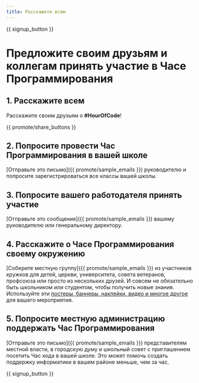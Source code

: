 ```yaml
---
title: Расскажите всем
---
```


{{ signup_button }}

# Предложите своим друзьям и коллегам принять участие в Часе Программирования

## 1. Расскажите всем

Расскажите своим друзьям о **#HourOfCode**!

{{ promote/share_buttons }}

## 2. Попросите провести Час Программирования в вашей школе

[Отправьте это письмо]({{ promote/sample_emails }}) руководителю и попросите зарегистрироваться все классы вашей школы.

## 3. Попросите вашего работодателя принять участие

[Отправьте это сообщение]({{ promote/sample_emails }}) вашему руководителю или генеральному директору. 

## 4. Расскажите о Часе Программирования своему окружению

[Соберите местную группу]({{ promote/sample_emails }}) из участников кружков для детей, церкви, университета, совета ветеранов, профсоюза или просто из нескольких друзей. И совсем не обязательно быть школьником или студентом, чтобы получить новые знания. Используйте эти [постеры, баннеры, наклейки, видео и многое другое](/promote/resources) для вашего мероприятия.

## 5. Попросите местную администрацию поддержать Час Программирования

[Отправьте это письмо]({{ promote/sample_emails }}) представителям местной власти, в городскую думу и школьный совет с приглашением посетить Час кода в вашей школе. Это может помочь создать поддержку информатики в вашем районе меньше, чем за час.

{{ signup_button }}